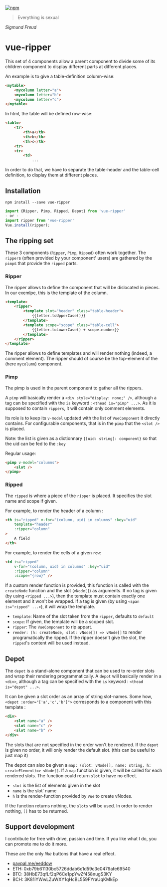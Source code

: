 [![npm](https://img.shields.io/npm/v/vue-ripper.svg)](https://www.npmjs.com/package/vue-ripper)

> Everything is sexual

*Sigmund Freud*
# vue-ripper
This set of 4 components allow a parent component to divide some of its children component to display different parts at different places.

An example is to give a table-definition column-wise:
```html
<mytable>
	<mycolumn letter="a">
	<mycolumn letter="b">
	<mycolumn letter="c">
</mytable>
```
In html, the table will be defined row-wise:
```html
<table>
	<tr>
		<th>a</th>
		<th>b</th>
		<th>c</th>
	<tr>
	<tr>
		<td>
			...
```
In order to do that, we have to separate the table-header and the table-cell definition, to display them at different places.

## Installation

```
npm install --save vue-ripper
```

```typescript
import {Ripper, Pimp, Ripped, Depot} from 'vue-ripper'
- or -
import ripper from 'vue-ripper'
Vue.install(ripper);
```
## The ripping set
These 3 components (`Ripper`, `Pimp`, `Ripped`) often work together. The `ripper`s (often provided by your component' users) are gathered by the `pimp`s that provide the `ripped` parts.

### Ripper
The ripper allows to define the component that will be dislocated in pieces.
In our exemlpe, this is the template of the column.
```html
<template>
	<ripper>
		<template slot="header" class="table-header">
			{{letter.toUpperCase()}}
		</template>
		<template scope="scope" class="table-cell">
			{{letter.toLowerCase() + scope.number}}
		</template>
	</ripper>
</template>
```
The ripper allows to define templates and will render nothing (indeed, a comment element). The ripper should of course be the top-element of the (here `mycolumn`) component.

### Pimp

The pimp is used in the parent component to gather all the rippers.

A `pimp` will basically render a `<div style="display: none;" />`, although a tag can be specified with the `is` keyword : `<thead is="pimp" ...>`. As it is supposed to contain `rippers`, it will contain only comment elements.

Its role is to keep its `v-model` updated with the list of `VueComponent` it directly contains. For configurable components, that is in the `pimp` that the `<slot />` is placed.

Note: the list is given as a dictionnary `{[uid: string]: component}` so that the uid can be fed to the `:key`

Regular usage:
```html
<pimp v-model="columns">
	<slot />
</pimp>
```

### Ripped
The `ripped` is where a piece of the `ripper` is placed. It specifies the slot name and scope if given.

For example, to render the header of a column :
```html
<th is="ripped" v-for="(column, uid) in columns" :key="uid"
	template="header"
	:ripper="column"
>
	A field
</th>
```

For example, to render the cells of a given `row`:
```html
<td is="ripped"
	v-for="(column, uid) in columns" :key="uid"
	:ripper="column"
	:scope="{row}" />
```

If a custom render function is provided, this function is called with the `createNode` function and the slot (`vNode[]`) as arguments.
If no tag is given (by using `<ripped ...>`), then the template must contain exactly one element and it won't be wrapped. If a tag is given (by using `<span is="ripped" ...>`), it will wrap the template.
- `template`: Name of the slot taken from the `ripper`, defaults to `default`
- `scope`: If given, the template will be a scoped slot.
- `ripper`: The `VueComponent` to rip appart.
- `render: (h: createNode, slot: vNode[]) => vNode[]` to render programatically the ripped.
If the ripper doesn't give the slot, the `ripped`'s content will be used instead.

## Depot
The `depot` is a stand-alone component that can be used to re-order slots and wrap their rendering programmatically.
A `depot` will basically render in a `<div>`, although a tag can be specified with the `is` keyword : `<thead is="depot" ...>`.

It can be given a slot order as an array of string slot-names. Some how, `<depot :order="['a','c','b']">` corresponds to a component with this template :
```html
<div>
	<slot name="a" />
	<slot name="c" />
	<slot name="b" />
</div>
```
The slots that are not specified in the order won't be rendered.
If the `depot` is given no order, it will only render the default slot. (this can be useful to just map it)

The depot can also be given a `map: (slot: vNode[], name: string, h: createElement)=> vNode[]`. If a `map` function is given, it will be called for each rendered slots. The function could return `slot` to have no effect.
- `slot` is the list of elements given in the slot
- `name` is the slot' name
- `h` is the render-function provided by `Vue` to create vNodes.

If the function returns nothing, the `slots` will be used. In order to render nothing, `[]` has to be returned.

## Support development
I contribute for free with drive, passion and time.
If you like what I do, you can promote me to do it more.

These are the only *like* buttons that have a real effect.

- [paypal.me/eeddow](https://www.paypal.me/eeddow)
- ETH: 0xb79b61130bc5726ddab6c1d59c3e0479afe69540
- BTC: 38HbE73qfLf2qP6Ce1ppYwZf458nugS3KY
- BCH: 3K81iYWwLZuWXY1qHcBL559FYraUqKMkEp